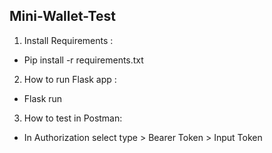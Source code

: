 ## Mini-Wallet-Test

1. Install Requirements :
  - Pip install -r requirements.txt

2. How to run Flask app :
  - Flask run

3. How to test in Postman:
- In Authorization select type > Bearer Token > Input Token
